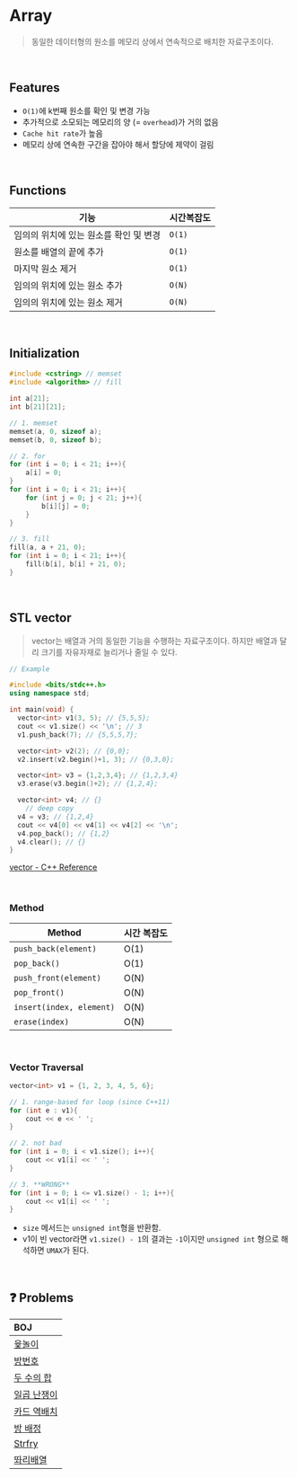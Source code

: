 # Array

> 동일한 데이터형의 원소를 메모리 상에서 연속적으로 배치한 자료구조이다.

<br/>

## Features

- `O(1)`에 k번째 원소를 확인 및 변경 가능
- 추가적으로 소모되는 메모리의 양 (= `overhead`)가 거의 없음
- `Cache hit rate`가 높음
- 메모리 상에 연속한 구간을 잡아야 해서 할당에 제약이 걸림

<br/>

## Functions

| 기능                                   | 시간복잡도 |
| -------------------------------------- | ---------- |
| 임의의 위치에 있는 원소를 확인 및 변경 | `O(1)`     |
| 원소를 배열의 끝에 추가                | `O(1)`     |
| 마지막 원소 제거                       | `O(1)`     |
| 임의의 위치에 있는 원소 추가           | `O(N)`     |
| 임의의 위치에 있는 원소 제거           | `O(N)`     |

<br/>

## Initialization

```cpp
#include <cstring> // memset
#include <algorithm> // fill

int a[21];
int b[21][21];

// 1. memset
memset(a, 0, sizeof a);
memset(b, 0, sizeof b);

// 2. for
for (int i = 0; i < 21; i++){
	a[i] = 0;
}
for (int i = 0; i < 21; i++){
	for (int j = 0; j < 21; j++){
		b[i][j] = 0;
	}
}

// 3. fill
fill(a, a + 21, 0);
for (int i = 0; i < 21; i++){
	fill(b[i], b[i] + 21, 0);
}
```

<br/>

## STL vector

> vector는 배열과 거의 동일한 기능을 수행하는 자료구조이다. 하지만 배열과 달리 크기를 자유자재로 늘리거나 줄일 수 있다.

```cpp
// Example

#include <bits/stdc++.h>
using namespace std;

int main(void) {
  vector<int> v1(3, 5); // {5,5,5};
  cout << v1.size() << '\n'; // 3
  v1.push_back(7); // {5,5,5,7};

  vector<int> v2(2); // {0,0};
  v2.insert(v2.begin()+1, 3); // {0,3,0};

  vector<int> v3 = {1,2,3,4}; // {1,2,3,4}
  v3.erase(v3.begin()+2); // {1,2,4};

  vector<int> v4; // {}
	// deep copy
  v4 = v3; // {1,2,4}
  cout << v4[0] << v4[1] << v4[2] << '\n';
  v4.pop_back(); // {1,2}
  v4.clear(); // {}
}
```

[vector - C++ Reference](https://cplusplus.com/reference/vector/vector/)

<br/>

### Method

| Method                   | 시간 복잡도 |
| ------------------------ | ----------- |
| `push_back(element)`     | O(1)        |
| `pop_back()`             | O(1)        |
| `push_front(element)`    | O(N)        |
| `pop_front()`            | O(N)        |
| `insert(index, element)` | O(N)        |
| `erase(index)`           | O(N)        |

<br/>

### Vector Traversal

```cpp
vector<int> v1 = {1, 2, 3, 4, 5, 6};

// 1. range-based for loop (since C++11)
for (int e : v1){
	cout << e << ' ';
}

// 2. not bad
for (int i = 0; i < v1.size(); i++){
	cout << v1[i] << ' ';
}

// 3. **WRONG**
for (int i = 0; i <= v1.size() - 1; i++){
	cout << v1[i] << ' ';
}
```

- `size` 메서드는 `unsigned int`형을 반환함.
- v1이 빈 vector라면 `v1.size() - 1`의 결과는 `-1`이지만 `unsigned int` 형으로 해석하면 `UMAX`가 된다.

<br/>

## ❓ Problems

| BOJ                                                                                                      |
| :------------------------------------------------------------------------------------------------------- |
| [윷놀이](https://github.com/eunnbi/algorithm/blob/main/array/BOJ/2490.cpp)                               |
| [방번호](https://github.com/eunnbi/algorithm/blob/main/array/BOJ/1475.cpp)                               |
| [두 수의 합](https://github.com/eunnbi/algorithm/blob/main/array/BOJ/3273.cpp)                           |
| [일곱 난쟁이](https://github.com/eunnbi/algorithm/blob/main/array/BOJ/2309.cpp)                          |
| [카드 역배치](https://github.com/eunnbi/algorithm/blob/main/array/BOJ/10804.cpp)                         |
| [방 배정](https://github.com/eunnbi/algorithm/blob/main/array/BOJ/13300.cpp)                             |
| [Strfry](https://github.com/eunnbi/algorithm/blob/main/array/BOJ/11328.cpp)                              |
| [똬리배열](https://github.com/eunnbi/algorithm/blob/main/array/%EB%98%AC%EB%A6%AC%EB%B0%B0%EC%97%B4.cpp) |
